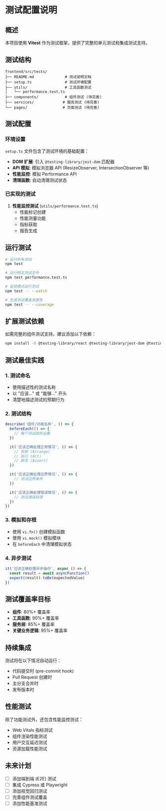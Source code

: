 # 测试配置说明

## 概述

本项目使用 **Vitest** 作为测试框架，提供了完整的单元测试和集成测试支持。

## 测试结构

```
frontend/src/tests/
├── README.md              # 测试说明文档
├── setup.ts               # 测试环境配置
├── utils/                 # 工具函数测试
│   └── performance.test.ts
├── components/            # 组件测试 (待完善)
├── services/             # 服务测试 (待完善)
└── pages/                # 页面测试 (待完善)
```

## 测试配置

### 环境设置

`setup.ts` 文件包含了测试环境的基础配置：

- **DOM 扩展**: 引入 `@testing-library/jest-dom` 匹配器
- **API 模拟**: 模拟浏览器 API (ResizeObserver, IntersectionObserver 等)
- **性能监控**: 模拟 Performance API
- **清理函数**: 自动清理测试状态

### 已实现的测试

1. **性能监控测试** (`utils/performance.test.ts`)
   - 性能标记创建
   - 性能测量功能
   - 指标获取
   - 报告生成

## 运行测试

```bash
# 运行所有测试
npm test

# 运行特定测试文件
npm test performance.test.ts

# 监视模式运行测试
npm test -- --watch

# 生成测试覆盖率报告
npm test -- --coverage
```

## 扩展测试依赖

如需完整的组件测试支持，建议添加以下依赖：

```bash
npm install -D @testing-library/react @testing-library/jest-dom @testing-library/user-event
```

## 测试最佳实践

### 1. 测试命名

- 使用描述性的测试名称
- 以 "应该..." 或 "能够..." 开头
- 清楚地描述测试的预期行为

### 2. 测试结构

```typescript
describe('组件/功能名称', () => {
  beforeEach(() => {
    // 每个测试前的设置
  })

  it('应该正确处理正常情况', () => {
    // 安排 (Arrange)
    // 执行 (Act)  
    // 断言 (Assert)
  })

  it('应该正确处理边界情况', () => {
    // 测试边界条件
  })

  it('应该正确处理错误情况', () => {
    // 测试错误处理
  })
})
```

### 3. 模拟和存根

- 使用 `vi.fn()` 创建模拟函数
- 使用 `vi.mock()` 模拟模块
- 在 `beforeEach` 中清理模拟状态

### 4. 异步测试

```typescript
it('应该正确处理异步操作', async () => {
  const result = await asyncFunction()
  expect(result).toBe(expectedValue)
})
```

## 测试覆盖率目标

- **组件**: 80%+ 覆盖率
- **工具函数**: 90%+ 覆盖率
- **服务层**: 85%+ 覆盖率
- **关键业务逻辑**: 95%+ 覆盖率

## 持续集成

测试将在以下情况自动运行：

- 代码提交时 (pre-commit hook)
- Pull Request 创建时
- 主分支合并时
- 发布版本时

## 性能测试

除了功能测试外，还包含性能监控测试：

- Web Vitals 指标测试
- 组件渲染性能测试  
- 用户交互延迟测试
- 资源加载性能测试

## 未来计划

- [ ] 添加端到端 (E2E) 测试
- [ ] 集成 Cypress 或 Playwright
- [ ] 添加视觉回归测试
- [ ] 完善组件测试覆盖
- [ ] 添加性能基准测试 